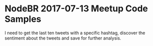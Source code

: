 # NodeBR 2017-07-13 Meetup Code Samples

I need to get the last ten tweets with a specific hashtag, discover the sentiment about the tweets and save for further analysis.